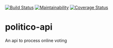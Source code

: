 
[![Build Status](https://travis-ci.org/softMaina/politico-api.svg?branch=develop)](https://travis-ci.org/softMaina/politico-api)
[![Maintainability](https://api.codeclimate.com/v1/badges/c71beed775eb3c0307ed/maintainability)](https://codeclimate.com/github/softMaina/politico-api/maintainability)
[![Coverage Status](https://coveralls.io/repos/github/softMaina/politico-api/badge.svg?branch=ft-get-parties-163759304)](https://coveralls.io/github/softMaina/politico-api?branch=ft-get-parties-163759304)
# politico-api
An api to process online voting 
